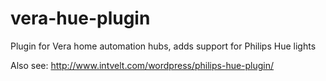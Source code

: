 vera-hue-plugin
===============

Plugin for Vera home automation hubs, adds support for Philips Hue lights

Also see: http://www.intvelt.com/wordpress/philips-hue-plugin/
